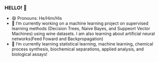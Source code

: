 ### HELLO! 👋
- 😄 Pronouns: He/Him/His
- 🔭 I’m currently working on a machine learning project on supervised learning methods (Decision Trees, Naive Bayes, and Suppeort Vector Machines) using wine datasets. I am also learning about artificial neural networks(Feed Foward and Backpropagation) 
- 🌱 I’m currently learning statistical learning, machine learning, chemical process synthesis, biochemical separations, applied analysis, and biological assays! 



<!--
**sakw150/sakw150** is a ✨ _special_ ✨ repository because its `README.md` (this file) appears on your GitHub profile.

Here are some ideas to get you started:

- 🔭 I’m currently working on ...
- 🌱 I’m currently learning ...
- 👯 I’m looking to collaborate on ...
- 🤔 I’m looking for help with ...
- 💬 Ask me about ...
- 📫 How to reach me: ...
- 😄 Pronouns: ...
- ⚡ Fun fact: ...
-->
